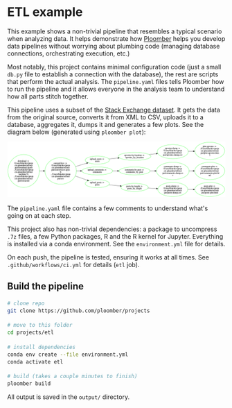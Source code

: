 # ETL example


This example shows a non-trivial pipeline that resembles a typical
scenario when analyzing data. It helps demonstrate how
[Ploomber](https://github.com/ploomber/ploomber) helps you
develop data pipelines without worrying about plumbing code (managing
database connections, orchestrating execution, etc.)

Most notably, this project contains minimal configuration code (just a small
`db.py` file to establish a connection with the database), the rest are scripts
that perform the actual analysis. The `pipeline.yaml` files tells Ploomber how
to run the pipeline and it allows everyone in the analysis team to understand
how all parts stitch together.

This pipeline uses a subset of the [Stack Exchange dataset](https://archive.org/details/stackexchange). It gets the data from the original source, converts it
from XML to CSV, uploads it to a database, aggregates it, dumps it and
generates a few plots. See the diagram below (generated using `ploomber plot`):

![pipeline](pipeline.png)

The ``pipeline.yaml`` file contains a few comments to understand what's going
on at each step.

This project also has non-trivial dependencies: a package to uncompress `.7z`
files, a few Python packages, R and the R kernel for Jupyter. Everything is installed via a conda environment. See the `environment.yml` file for details.

On each push, the pipeline is tested, ensuring it works at all times. See `.github/workflows/ci.yml` for details (`etl` job).

## Build the pipeline

```sh
# clone repo
git clone https://github.com/ploomber/projects

# move to this folder
cd projects/etl

# install dependencies
conda env create --file environment.yml
conda activate etl

# build (takes a couple minutes to finish)
ploomber build
```

All output is saved in the `output/` directory.
